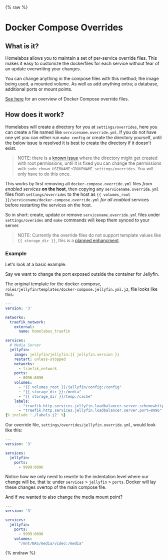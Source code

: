 {% raw %}
# Docker Compose Overrides

## What is it?

Homelabos allows you to maintain a set of per-service override files. This makes it easy to customize the dockerfiles for each service without fear of an update overwriting your changes.

You can change anything in the compose files with this method; the image being used, a mounted volume.
As well as add anything extra; a database, additional ports or mount points.

[See here](https://docs.docker.com/compose/extends/) for an overview of Docker Compose override files.

## How does it work?

Homelabos will create a directory for you at `settings/overrides`, here you can create a file named like `servicename.override.yml`. If you do not have one yet you can either run `make config` or create the directory yourself, until the below issue is resolved it is best to create the directory if it doesn't exist.

> NOTE: there is a [known issue](https://gitlab.com/NickBusey/HomelabOS/-/issues/638) where the directory might get created with root permissions, until it is fixed you can change the permissions with `sudo chown USERNAME:GROUPNAME settings/overrides`. You will only have to do this once.

This works by first removing all `docker-compose.override.yml` files _from enabled services_ **on the host**, then copying any `servicename.override.yml` files from `settings/overrides` to the host as `{{ volumes_root }}/servicename/docker-compose.override.yml` _for all enabled_ services before restarting the services on the host.

So in short: create, update or remove `servicename.override.yml` files under `settings/overides` and `make` commands will keep them synced to your server.

> NOTE: Currently the override files do not support template values like `{{ storage_dir }}`, this is a [planned enhancment](https://gitlab.com/NickBusey/HomelabOS/-/issues/641).

### Example

Let's look at a basic example.

Say we want to change the port exposed outside the container for Jellyfin.

The original template for the docker-compose, `roles/jellyfin/templates/docker-compose.jellyfin.yml.j2`, file looks like this:
```yaml
---
version: '3'

networks:
  traefik_network:
    external:
      name: homelabos_traefik

services:
  # Media Server
  jellyfin:
    image: jellyfin/jellyfin:{{ jellyfin.version }}
    restart: unless-stopped
    networks:
      - traefik_network
    ports:
      - 8096:8096
    volumes:
      - "{{ volumes_root }}/jellyfin/config:/config"
      - "{{ storage_dir }}:/media"
      - "{{ storage_dir }}/temp:/cache"
    labels:
      - "traefik.http.services.jellyfin.loadbalancer.server.scheme=http"
      - "traefik.http.services.jellyfin.loadbalancer.server.port=8096"
{% include './labels.j2' %}
```

Our override file, `settings/overrides/jellyfin.override.yml`, would look like this:
```yaml
---
version: '3'

services:
  jellyfin:
    ports:
      - 9999:8096
```

Notice how we only need to rewrite to the indentation level where our change will be, that is: under `services` > `jellyfin` > `ports`. Docker will lay these changes overtop of the main compose file.

And if we wanted to also change the media mount point?
```yaml
---
version: '3'

services:
  jellyfin:
    ports:
      - 9999:8096
    volumes:
      "/mnt/NAS/media/video:/media"
```
{% endraw %}
